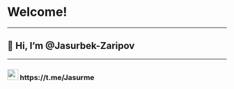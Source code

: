 <h1>Welcome!</h1>

<hr>

<h2>👋 Hi, I’m @Jasurbek-Zaripov</h2>

<hr>

<h3><img src="https://image.similarpng.com/very-thumbnail/2020/07/Telegram-logo-form-poi-vector-PNG.png" width="25px" />  https://t.me/Jasurme</h3>
